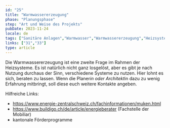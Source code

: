 ```yaml
---
id: "25"
title: "Warmwassererzeugung"
phase: "Planungsphase"
step: "Art und Weise des Projekts"
pubDate: 2023-11-24
locale: de
tags: ["Sanitäre Anlagen","Warmwasser","Warmwassererzeugung","Heizsysteme"]
links: ["31","33"]
type: article
---
```


Die Warmwassererzeugung ist eine zweite Frage im Rahmen der Heizsysteme. Es ist natürlich nicht ganz losgelöst, aber es gibt je nach Nutzung durchaus der Sinn, verschiedene Systeme zu nutzen. Hier lohnt es sich, beraten zu lassen. Wenn die Planer*in oder Architekt*in dazu zu wenig Erfahrung mitbringt, soll diese euch weitere Kontakte angeben.

Hilfreiche Links:
- https://www.energie-zentralschweiz.ch/fachinformationen/muken.html
- https://www.buildigo.ch/de/article/energieberater (Fachstelle der Mobiliar)
- kantonale Förderprogramme
